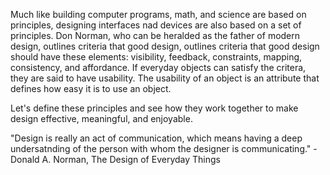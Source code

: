 Much like building computer programs, math, and science are based on principles, designing interfaces nad devices are
also based on a set of principles. Don Norman, who can be heralded as the father of modern design, outlines criteria
that good design, outlines criteria that good design should have these elements: visibility, feedback, constraints, mapping,
consistency, and affordance. If everyday objects can satisfy the critera, they are said to have usability. The usability of an
object is an attribute that defines how easy it is to use an object. 

Let's define these principles and see how they work together to make design effective, meaningful, and enjoyable. 

"Design is really an act of communication, which means having a deep undersatnding of the person with whom the designer is communicating." - Donald A. Norman, The Design of Everyday Things
